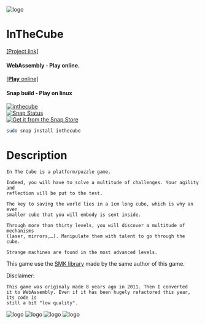 
![logo](https://arthursonzogni.com/InTheCube/carrousel/1.png)

InTheCube
=========
[[Project link]](https://arthursonzogni.com/en/InTheCube/)

#### WebAssembly ‑ Play online.
[[**Play** online]](https://arthursonzogni.com/InTheCube/play)

#### Snap build ‑ Play on linux
[![inthecube](https://snapcraft.io/inthecube/badge.svg)](https://snapcraft.io/inthecube)  
[![Snap Status](https://build.snapcraft.io/badge/ArthurSonzogni/InTheCube.svg)](https://build.snapcraft.io/user/ArthurSonzogni/InTheCube)  
[![Get it from the Snap Store](https://snapcraft.io/static/images/badges/en/snap-store-white.svg)](https://snapcraft.io/inthecube)  
~~~bash
sudo snap install inthecube
~~~

# Description
~~~
In The Cube is a platform/puzzle game.

Indeed, you will have to solve a multitude of challenges. Your agility and
reflection vill be put to the test.

The key to saving the world lies in a 1cm long cube, which is why an even
smaller cube that you will embody is sent inside.

Through more than thirty levels, you will discover a multitude of mechanisms
(laser, mirrors,…). Manipulate them with talent to go through the cube.

Strange machines are found in the most advanced levels.
~~~

This game use the [SMK library](https://github.com/ArthurSonzogni/smk) made by
the same author of this game.

Disclaimer:
~~~
This game was originaly made 8 years ago in 2011. Then I converted
it to WebAssembly. Even if it has been hugely refactored this year, its code is
still a bit "low quality".
~~~

![logo](https://arthursonzogni.com/InTheCube/carrousel/2.png)
![logo](https://arthursonzogni.com/InTheCube/carrousel/3.png)
![logo](https://arthursonzogni.com/InTheCube/carrousel/4.png)
![logo](https://arthursonzogni.com/InTheCube/carrousel/5.png)

